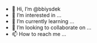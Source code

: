 - 👋 Hi, I’m @bbiysdek
- 👀 I’m interested in ...
- 🌱 I’m currently learning ...
- 💞️ I’m looking to collaborate on ...
- 📫 How to reach me ...

<!---
bbiysdek/bbiysdek is a ✨ special ✨ repository because its `README.md` (this file) appears on your GitHub profile.
You can click the Preview link to take a look at your changes.
--->
